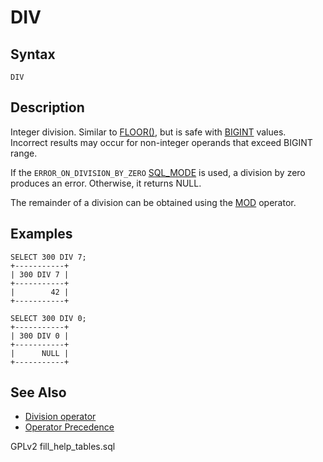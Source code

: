 # DIV

## Syntax

```
DIV
```

## Description

Integer division. Similar to [FLOOR()](floor.md), but is safe with [BIGINT](../../data-types/data-types-numeric-data-types/bigint.md) values.\
Incorrect results may occur for non-integer operands that exceed BIGINT range.

If the `ERROR_ON_DIVISION_BY_ZERO` [SQL\_MODE](../../../server-management/variables-and-modes/sql-mode.md) is used, a division by zero produces an error. Otherwise, it returns NULL.

The remainder of a division can be obtained using the [MOD](mod.md) operator.

## Examples

```
SELECT 300 DIV 7;
+-----------+
| 300 DIV 7 |
+-----------+
|        42 |
+-----------+

SELECT 300 DIV 0;
+-----------+
| 300 DIV 0 |
+-----------+
|      NULL |
+-----------+
```

## See Also

* [Division operator](division-operator.md)
* [Operator Precedence](../../sql-structure/operators/operator-precedence.md)

GPLv2 fill\_help\_tables.sql
